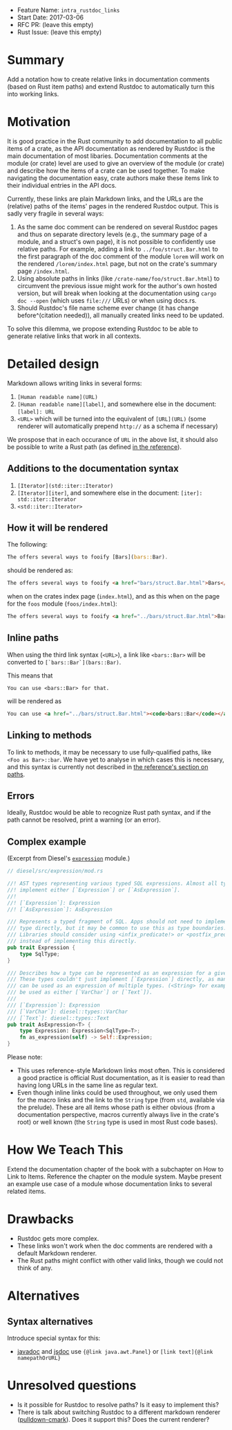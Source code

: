 - Feature Name: `intra_rustdoc_links`
- Start Date: 2017-03-06
- RFC PR: (leave this empty)
- Rust Issue: (leave this empty)

# Summary
[summary]: #summary

Add a notation how to create relative links in documentation comments
(based on Rust item paths)
and extend Rustdoc to automatically turn this into working links.


# Motivation
[motivation]: #motivation

It is good practice in the Rust community to
add documentation to all public items of a crate,
as the API documentation as rendered by Rustdoc is the main documentation of most libaries.
Documentation comments at the module (or crate) level are used to
give an overview of the module (or crate)
and describe how the items of a crate can be used together.
To make navigating the documentation easy,
crate authors make these items link to their individual entries
in the API docs.

Currently, these links are plain Markdown links,
and the URLs are the (relative) paths of the items' pages
in the rendered Rustdoc output.
This is sadly very fragile in several ways:

1. As the same doc comment can be rendered on several Rustdoc pages
  and thus on separate directory levels
  (e.g., the summary page of a module, and a struct's own page),
  it is not possible to confidently use relative paths.
  For example,
  adding a link to `../foo/struct.Bar.html`
  to the first paragraph of the doc comment of the module `lorem`
  will work on the rendered `/lorem/index.html` page,
  but not on the crate's summary page `/index.html`.
2. Using absolute paths in links
  (like `/crate-name/foo/struct.Bar.html`)
  to circumvent the previous issue
  might work for the author's own hosted version,
  but will break when
  looking at the documentation using `cargo doc --open`
  (which uses `file:///` URLs)
  or when using docs.rs.
3. Should Rustdoc's file name scheme ever change
  (it has change before^(citation needed)),
  all manually created links need to be updated.

To solve this dilemma,
we propose extending Rustdoc
to be able to generate relative links that work in all contexts.


# Detailed design
[design]: #detailed-design

Markdown allows writing links in several forms:

1. `[Human readable name](URL)`
2. `[Human readable name][label]`,
  and somewhere else in the document: `[label]: URL`
3. `<URL>` which will be turned into the equivalent of `[URL](URL)`
  (some renderer will automatically prepend `http://` as a schema if necessary)

We prospose that
in each occurance of `URL` in the above list,
it should also be possible to write a Rust path
(as defined [in the reference][ref-paths]).

[ref-paths]: https://github.com/rust-lang-nursery/reference/blob/2d23ea601f017c106a2303094ee1c57ba856d246/src/paths.md

## Additions to the documentation syntax

1. `[Iterator](std::iter::Iterator)`
2. `[Iterator][iter]`,
  and somewhere else in the document: `[iter]: std::iter::Iterator`
3. `<std::iter::Iterator>`

## How it will be rendered

The following:

```rust
The offers several ways to fooify [Bars](bars::Bar).
```

should be rendered as:

```html
The offers several ways to fooify <a href="bars/struct.Bar.html">Bars</a>.
```

when on the crates index page (`index.html`),
and as this
when on the page for the `foos` module (`foos/index.html`):

```html
The offers several ways to fooify <a href="../bars/struct.Bar.html">Bars</a>.
```

## Inline paths

When using the third link syntax (`<URL>`),
a link like `<bars::Bar>`
will be converted to ```[`bars::Bar`](bars::Bar)```.

This means that

```
You can use <bars::Bar> for that.
```

will be rendered as

```html
You can use <a href="../bars/struct.Bar.html"><code>bars::Bar</code></a> for that.
```

## Linking to methods

To link to methods, it may be necessary to use fully-qualified paths,
like `<Foo as Bar>::bar`.
We have yet to analyse in which cases this is necessary,
and this syntax is currently not described in [the reference's section on paths][ref-paths].

## Errors

Ideally, Rustdoc would be able to recognize Rust path syntax,
and if the path cannot be resolved,
print a warning (or an error).

## Complex example

(Excerpt from Diesel's [`expression`][diesel-expression] module.)

[diesel-expression]: https://github.com/diesel-rs/diesel/blob/1daf2581919d82b80c18f00957e5c3d35375c4c0/diesel/src/expression/mod.rs

```rust
// diesel/src/expression/mod.rs

//! AST types representing various typed SQL expressions. Almost all types
//! implement either [`Expression`] or [`AsExpression`].
//!
//! [`Expression`]: Expression
//! [`AsExpression`]: AsExpression

/// Represents a typed fragment of SQL. Apps should not need to implement this
/// type directly, but it may be common to use this as type boundaries.
/// Libraries should consider using <infix_predicate!> or <postfix_predicate!>
/// instead of implementing this directly.
pub trait Expression {
    type SqlType;
}

/// Describes how a type can be represented as an expression for a given type.
/// These types couldn't just implement [`Expression`] directly, as many things
/// can be used as an expression of multiple types. (<String> for example, can
/// be used as either [`VarChar`] or [`Text`]).
///
/// [`Expression`]: Expression
/// [`VarChar`]: diesel::types::VarChar
/// [`Text`]: diesel::types::Text
pub trait AsExpression<T> {
    type Expression: Expression<SqlType=T>;
    fn as_expression(self) -> Self::Expression;
}
```

Please note:

- This uses reference-style Markdown links most often.
  This is considered a good practice is official Rust documentation,
  as it is easier to read than having long URLs in the same line as regular text.
- Even though inline links could be used throughout, we only used them for
  the macro links
  and the link to the `String` type (from `std`, available via the prelude).
  These are all items whose path is either obvious
  (from a documentation perspective, macros currently always live in the crate's root)
  or well known
  (the `String` type is used in most Rust code bases).


# How We Teach This
[how-we-teach-this]: #how-we-teach-this

Extend the documentation chapter of the book with a subchapter on How to Link to Items.
Reference the chapter on the module system.
Maybe present an example use case of a module whose documentation links to several related items.


# Drawbacks
[drawbacks]: #drawbacks

- Rustdoc gets more complex.
- These links won't work when the doc comments are rendered with a default Markdown renderer.
- The Rust paths might conflict with other valid links,
  though we could not think of any.

# Alternatives
[alternatives]: #alternatives

## Syntax alternatives

Introduce special syntax for this:

- [javadoc] and [jsdoc]
  use `{@link java.awt.Panel}`
  or `[link text]{@link namepathOrURL}`

[javadoc]: http://docs.oracle.com/javase/8/docs/technotes/tools/windows/javadoc.html
[jsdoc]: http://usejsdoc.org/tags-inline-link.html


# Unresolved questions
[unresolved]: #unresolved-questions

- Is it possible for Rustdoc to resolve paths?
  Is it easy to implement this?
- There is talk about switching Rustdoc to a different markdown renderer ([pulldown-cmark]).
  Does it support this?
  Does the current renderer?

[pulldown-cmark]: https://github.com/google/pulldown-cmark/
